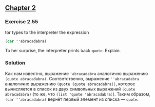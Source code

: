 ## [Chapter 2](../index.md#2-Building-Abstractions-with-Data)

### Exercise 2.55

tor types to the interpreter the expression

```scheme
(car ''abracadabra)
```

To her surprise, the interpreter prints back `quote`. Explain.

### Solution

Как нам известно, выражение `'abracadabra` аналогично выражению `(quote abracadabra)`. Соответственно, выражение `''abracadabra` аналогично выражению `(quote (quote abracadabra))`, которое вычисляется в список из двух символьных выражений `(quote abracadabra)` (то же, что `(list 'quote 'abracadabra)`). Таким образом, `(car ''abracadabra)` вернёт первый элемент из списка — `quote`.

